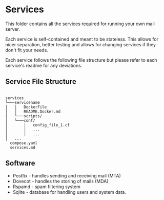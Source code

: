 # Services 
This folder contains all the services required for running your own mail server. 

Each service is self-contained and meant to be stateless. This allows for nicer separation, better testing and allows for changing services if they don't fit your needs.

Each service follows the following file structure but please refer to each service's readme for any deviations.

## Service File Structure

```

services
└───servicename
│   │   DockerFile
│   │   README.Docker.md
|   └───scripts/
│   └───conf/
│       │   config_file_1.cf
│       │   ...
│       │   ...
│   ...
  compose.yaml
  services.md

```


## Software
- Postfix - handles sending and receiving mail (MTA)
- Dovecot - handles the storing of mails (MDA)
- Rspamd -  spam filtering system 
- Sqlite -  database for handling users and system data.




